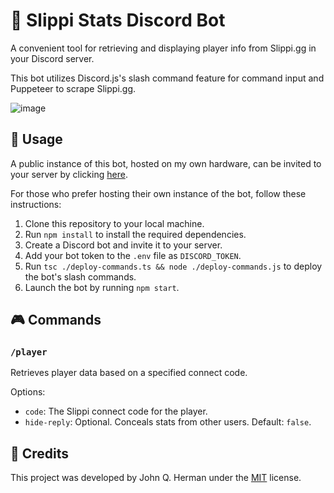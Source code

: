 # 🐸 Slippi Stats Discord Bot

A convenient tool for retrieving and displaying player info from Slippi.gg in your Discord server.

This bot utilizes Discord.js's slash command feature for command input and Puppeteer to scrape Slippi.gg.

![image](https://user-images.githubusercontent.com/95893344/221094789-cc47df3b-da51-48df-98db-2eeefd1fb34f.png)

## 🚀 Usage

A public instance of this bot, hosted on my own hardware, can be invited to your server by clicking [here](https://discord.com/api/oauth2/authorize?client_id=881000000000000000&permissions=2048&scope=applications.commands%20bot).

For those who prefer hosting their own instance of the bot, follow these instructions:

1. Clone this repository to your local machine.
2. Run `npm install` to install the required dependencies.
3. Create a Discord bot and invite it to your server.
4. Add your bot token to the `.env` file as `DISCORD_TOKEN`.
5. Run `tsc ./deploy-commands.ts && node ./deploy-commands.js` to deploy the bot's slash commands.
6. Launch the bot by running `npm start`.

## 🎮 Commands

### `/player`

Retrieves player data based on a specified connect code.

Options:

- `code`: The Slippi connect code for the player.
- `hide-reply`: Optional. Conceals stats from other users. Default: `false`.

## 🙌 Credits

This project was developed by John Q. Herman under the [MIT](https://choosealicense.com/licenses/mit/) license.
